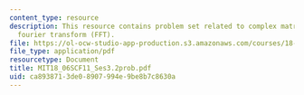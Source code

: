 ```yaml
---
content_type: resource
description: This resource contains problem set related to complex matrices; fast
  fourier transform (FFT).
file: https://ol-ocw-studio-app-production.s3.amazonaws.com/courses/18-06sc-linear-algebra-fall-2011/ca8938713de08907994e9be8b7c8630a_MIT18_06SCF11_Ses3.2prob.pdf
file_type: application/pdf
resourcetype: Document
title: MIT18_06SCF11_Ses3.2prob.pdf
uid: ca893871-3de0-8907-994e-9be8b7c8630a
---
```

